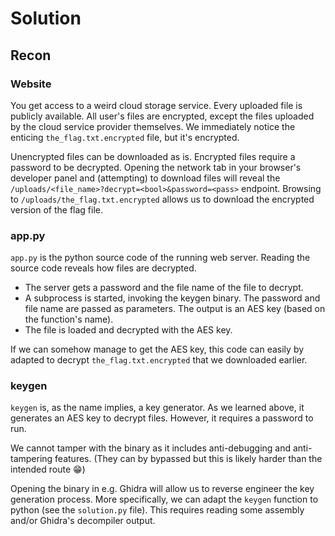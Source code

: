 # Solution
## Recon
### Website
You get access to a weird cloud storage service. Every uploaded file is publicly available. All user's files are encrypted, except the files uploaded by the cloud service provider themselves. We immediately notice the enticing `the_flag.txt.encrypted` file, but it's encrypted.

Unencrypted files can be downloaded as is. Encrypted files require a password to be decrypted. Opening the network tab in your browser's developer panel and (attempting) to download files will reveal the `/uploads/<file_name>?decrypt=<bool>&password=<pass>` endpoint. Browsing to `/uploads/the_flag.txt.encrypted` allows us to download the encrypted version of the flag file.

### app.py
`app.py` is the python source code of the running web server. Reading the source code reveals how files are decrypted.

- The server gets a password and the file name of the file to decrypt.
- A subprocess is started, invoking the keygen binary. The password and file name are passed as parameters. The output is an AES key (based on the function's name).
- The file is loaded and decrypted with the AES key.

If we can somehow manage to get the AES key, this code can easily by adapted to decrypt `the_flag.txt.encrypted` that we downloaded earlier.

### keygen
`keygen` is, as the name implies, a key generator. As we learned above, it generates an AES key to decrypt files. However, it requires a password to run.

We cannot tamper with the binary as it includes anti-debugging and anti-tampering features. (They can by bypassed but this is likely harder than the intended route 😁)

Opening the binary in e.g. Ghidra will allow us to reverse engineer the key generation process. More specifically, we can adapt the `keygen` function to python (see the `solution.py` file). This requires reading some assembly and/or Ghidra's decompiler output.
